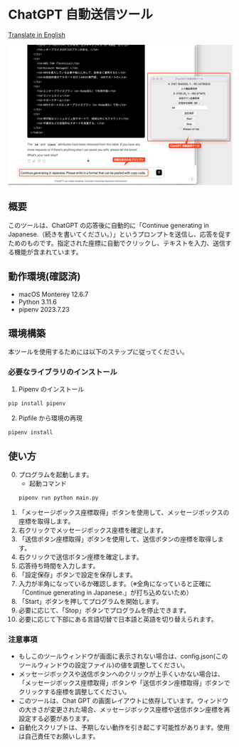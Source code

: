 # ChatGPT 自動送信ツール

[Translate in English](./README_EN.md)

![App Image](./images/ApplicationImage.png)

## 概要

このツールは、ChatGPT の応答後に自動的に「Continue generating in Japanese.（続きを書いてください。）」というプロンプトを送信し、応答を促すためのものです。指定された座標に自動でクリックし、テキストを入力、送信する機能が含まれています。

## 動作環境(確認済)

- macOS Monterey 12.6.7
- Python 3.11.6
- pipenv 2023.7.23

## 環境構築

本ツールを使用するためには以下のステップに従ってください。

### 必要なライブラリのインストール

1. Pipenv のインストール

```bash
pip install pipenv
```

2. Pipfile から環境の再現

```bash
pipenv install
```

## 使い方

0. プログラムを起動します。
   - 起動コマンド
   ```bash
   pipenv run python main.py
   ```
1. 「メッセージボックス座標取得」ボタンを使用して、メッセージボックスの座標を取得します。
1. 右クリックでメッセージボックス座標を確定します。
1. 「送信ボタン座標取得」ボタンを使用して、送信ボタンの座標を取得します。
1. 右クリックで送信ボタン座標を確定します。
1. 応答待ち時間を入力します。
1. 「設定保存」ボタンで設定を保存します。
1. 入力が半角になっているか確認します。（※全角になっていると正確に「Continue generating in Japanese.」が打ち込めないため）
1. 「Start」ボタンを押してプログラムを開始します。
1. 必要に応じて、「Stop」ボタンでプログラムを停止できます。
1. 必要に応じて下部にある言語切替で日本語と英語を切り替えられます。

### 注意事項

- もしこのツールウィンドウが画面に表示されない場合は、config.json(このツールウィンドウの設定ファイル)の値を調整してください。
- メッセージボックスや送信ボタンへのクリックが上手くいかない場合は、「メッセージボックス座標取得」ボタンや「送信ボタン座標取得」ボタンでクリックする座標を調整してください。
- このツールは、Chat GPT の画面レイアウトに依存しています。ウィンドウの大きさが変更された場合、メッセージボックス座標や送信ボタン座標を再設定する必要があります。
- 自動化スクリプトは、予期しない動作を引き起こす可能性があります。使用は自己責任でお願いします。
